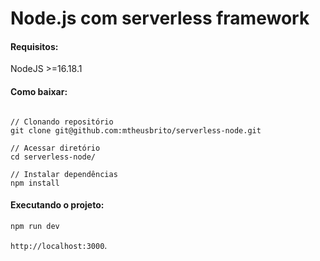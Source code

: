 # Node.js com serverless framework

#### Requisitos:

NodeJS >=16.18.1



#### Como baixar:
```

// Clonando repositório
git clone git@github.com:mtheusbrito/serverless-node.git 

// Acessar diretório
cd serverless-node/ 

// Instalar dependências
npm install

```
#### Executando o projeto:

```bash
npm run dev
```

`http://localhost:3000`.
